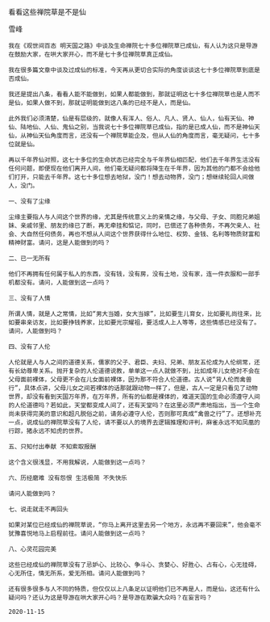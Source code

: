 看看这些禅院草是不是仙

雪峰


    我在《观世间百态 明天国之路》中谈及生命禅院七十多位禅院草已成仙，有人认为这只是导游在鼓励大家，在哄大家开心，而不是七十多位禅院草真正成仙。

    我在很多篇文章中谈及过成仙的标准，今天再从更切合实际的角度谈谈这七十多位禅院草到底是否成仙。

    我还是提出八条，看看人能不能做到，如果人都能做到，那就证明这七十多位禅院草也是人而不是仙，如果人做不到，那就证明能做到这八条的已经不是人，而是仙。

    此外我们必须清楚，仙是有层级的，就像人有浑人、俗人、凡人、贤人、仙人，仙有天仙、神仙、陆地仙、人仙、鬼仙之别，当我说七十多位禅院草已成仙，指的是已成人仙，而不是神仙天仙，从神仙天仙角度而言，还没有一个禅院草能企及，但从人仙的角度而言，毫无疑问，七十多位就是仙。

    再以千年界仙对照，这七十多位的生命状态已经完全与千年界仙相匹配，他们去千年界生活没有任何问题，即便现在他们离开人间，他们毫无疑问都将降生在千年界，因为其他的门都不会给他们打开，只能去千年界。这七十多位想去地狱，没门！想去动物界，没门；想继续轮回人间做人，没门。

    一、没有了尘缘

    尘缘主要指人与人间这个世界的缘，尤其是传统意义上的亲情之缘，与父母、子女、同胞兄弟姐妹、亲戚邻里、朋友的缘已了断，再无牵挂和惦记，同时，已偿还了各种债务，不再欠亲人、社会、大自然任何债务，再也不想从人间这个世界获得什么地位、权势、金钱、名利等物质财富和精神财富。请问，这是人能做到的吗？

    二、已一无所有

    他们不再拥有任何属于私人的东西，没有钱，没有房，没有土地，没有家，连一件衣服和一部手机都没有。请问，人能做到这一点吗？

    三、没有了人情

    所谓人情，就是人之常情，比如“男大当婚，女大当嫁”，比如要生儿育女，比如要礼尚往来，比如要串亲访友，比如要挣钱养家，比如要光宗耀祖，要活成人上人等等，这些情感已经没有了。请问，人能做到吗？

    四、没有了人伦

    人伦就是人与人之间的道德关系，儒家的父子、君臣、夫妇、兄弟、朋友五伦成为人伦纲常，还有长幼尊卑关系。抛开复杂的人伦道德说教，单单这一点人就做不到，比如成年儿女绝对不会在父母面前裸体，父母更不会在儿女面前裸体，因为那不符合人伦道德。古人说“背人伦而禽兽行”，具体点讲，父母儿女之间若裸体的话那就跟动物一样了，但是，古人一定是只看见了动物世界，却没有看到天国万年界，在万年界，所有的仙都是裸体的，难道天国的生命必须遵守人间的人伦道德吗？若如此，天堂都变成人间了，还有天堂吗？在这里必须严肃地指出，当一个生命尚未获得完美的意识和超凡脱俗之前，请务必遵守人伦，否则那可真成“禽兽之行”了。还想补充一点，说成仙的禅院草没有了人伦，请不要以人的境界去逻辑推理和评判，麻雀永远不知凤凰的行踪，猪永远不知虎的世界。

    五、只知付出奉献 不知索取报酬

    这个含义很浅显，不用我解说，人能做到这一点吗？

    六、历经磨难 没有怨恨 生活极简 不失快乐

    请问人能做到吗？

    七、说走就走不再回头

    如果对某位已经成仙的禅院草说，“你马上离开这里去另一个地方，永远再不要回来”，他会毫不犹豫喜悦地马上启程前往。请问人能做到这一点吗？

    八、心灵花园完美

    这些已经成仙的禅院草没有了忌妒心、比较心、争斗心、贪婪心、好胜心、占有心，心无挂碍，心无所住，情无所系，爱无所相。请问人能做到吗？

    还有很多很多与人不同的特质，但仅仅以上八条足以证明他们已不再是人，而是仙，这还有什么疑问吗？还认为这是导游在哄大家开心吗？是导游在欺骗大众吗？在妄言吗？

    2020-11-15




